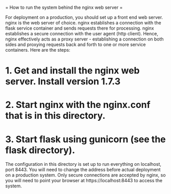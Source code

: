 = How to run the system behind the nginx web server = 

For deployment on a production, you should set up a front end web
server. nginx is the web server of choice.  nginx establishes a
connection with the flask service container and sends requests there
for processing.  nginx establishes a secure connection with the user
agent (http client). Hence, nginx effectively acts as a proxy server -
establishing a connection on both sides and proxying requests back and
forth to one or more service containers. Here are the steps:

# 1. Get and install the nginx web server. Install version 1.7.3
# 2. Start nginx with the nginx.conf that is in this directory.
# 3. Start flask using gunicorn (see the flask directory).

The configuration in this directory is set up to run everything on localhost, port 8443.
You will need to change the address before actual deployment on a production system.
Only secure connections are accepted by nginx, so you will need to point your browser at 
https://localhost:8443 to access the system.

